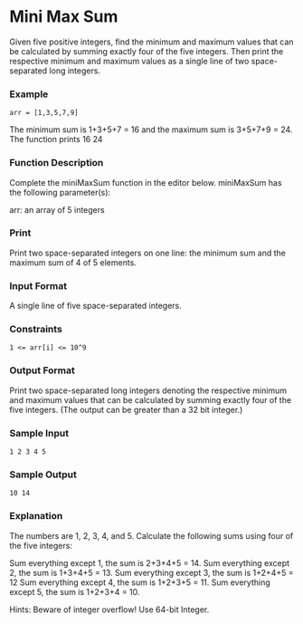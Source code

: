  # Mini Max Sum

 Given five positive integers, find the minimum and maximum values that can be calculated by summing exactly four of
 the five integers. Then print the respective minimum and maximum values as a single line of two space-separated long integers.

 ### Example
 ~~~ 
 arr = [1,3,5,7,9] 
 ~~~

 The minimum sum is 1+3+5+7 = 16  and the maximum sum is 3+5+7+9 = 24. The function prints
 16 24

 ### Function Description
 Complete the miniMaxSum function in the editor below.
 miniMaxSum has the following parameter(s):
 
 arr: an array of 5 integers

 ### Print
 Print two space-separated integers on one line: the minimum sum and the maximum sum of 4 of 5 elements.

 ### Input Format
 A single line of five space-separated integers.

 ### Constraints
 ~~~
 1 <= arr[i] <= 10^9
 ~~~

 ### Output Format
 Print two space-separated long integers denoting the respective minimum and maximum values that can be calculated
 by summing exactly four of the five integers. (The output can be greater than a 32 bit integer.)

 ### Sample Input
 ~~~
 1 2 3 4 5
 ~~~
 
 ### Sample Output
 ~~~
 10 14
~~~

 ### Explanation
 The numbers are 1, 2, 3, 4, and 5. Calculate the following sums using four of the five integers:

 Sum everything except 1, the sum is 2+3+4+5 = 14.
 Sum everything except 2, the sum is 1+3+4+5 = 13.
 Sum everything except 3, the sum is 1+2+4+5 = 12
 Sum everything except 4, the sum is 1+2+3+5 = 11.
 Sum everything except 5, the sum is 1+2+3+4 = 10.
 
 Hints: Beware of integer overflow! Use 64-bit Integer.